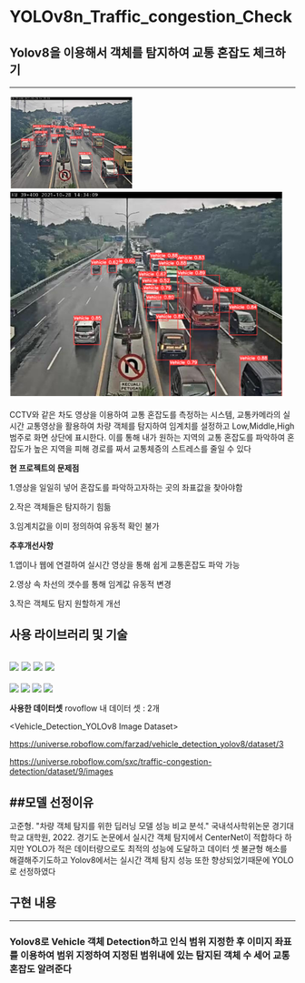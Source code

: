 # YOLOv8n_Traffic_congestion_Check
## Yolov8을 이용해서 객체를 탐지하여 교통 혼잡도 체크하기
---
![객체탐지이미지](이미지1.PNG)
![객체탐지이미지2](이미지2.PNG)

CCTV와 같은 차도 영상을 이용하여 교통 혼잡도를 측정하는 시스템, 교통카메라의 실시간 교통영상을 활용하여
차량 객체를 탐지하여 임계치를 설정하고 Low,Middle,High 범주로 화면 상단에 표시한다. 
이를 통해 내가 원하는 지역의 교통 혼잡도를 파악하여 혼잡도가 높은 지역을 피해 경로를 짜서 교통체증의 스트레스를 줄일 수 있다

**현 프로젝트의 문제점**


1.영상을 일일히 넣어 혼잡도를 파악하고자하는 곳의 좌표값을 찾아야함


2.작은 객체들은 탐지하기 힘듦


3.임계치값을 이미 정의하여 유동적 확인 불가

**추후개선사항**


1.앱이나 웹에 연결하여 실시간 영상을 통해 쉽게 교통혼잡도 파악 가능


2.영상 속 차선의 갯수를 통해 임계값 유동적 변경


3.작은 객체도 탐지 원할하게 개선


## 사용 라이브러리 및 기술


<img src="https://img.shields.io/badge/python-3776AB?style=for-the-badge&logo=python&logoColor=white"> <img src="https://img.shields.io/badge/ultraytics-7952B3?style=for-the-badge&logo=ultraytics&logoColor=white"> <img src="https://img.shields.io/badge/roboflow-003545?style=for-the-badge&logo=roboflow&logoColor=white"> <img src="https://img.shields.io/badge/pytorch
-8CAAE6?style=for-the-badge&logo=pytorch&logoColor=white">
---
<img src="https://img.shields.io/badge/numpy-F1BF7A?style=for-the-badge&logo=numpy&logoColor=white">  <img src="https://img.shields.io/badge/pandas-0A9EDC?style=for-the-badge&logo=pandas&logoColor=white">  <img src="https://img.shields.io/badge/matplotlib-FF0000?style=for-the-badge&logo=matplotlib&logoColor=white">  <img src="https://img.shields.io/badge/YOLO-9F55FF?style=for-the-badge&logo=YOLO&logoColor=white">

**사용한 데이터셋**
rovoflow 내 데이터 셋 : 2개


<Vehicle_Detection_YOLOv8 Image Dataset>

  
<Traffic Congestion Detection Computer Vision project>
  
https://universe.roboflow.com/farzad/vehicle_detection_yolov8/dataset/3


https://universe.roboflow.com/sxc/traffic-congestion-detection/dataset/9/images

##모델 선정이유
---
고준형. "차량 객체 탐지를 위한 딥러닝 모델 성능 비교 분석." 국내석사학위논문 경기대학교 대학원, 2022. 경기도
논문에서 실시간 객체 탐지에서 CenterNet이 적합하다 하지만 YOLO가 적은 데이터량으로도 최적의 성능에 도달하고 데이터 셋 불균형 해소를 해결해주기도하고 Yolov8에서는 실시간 객체 탐지 성능 또한 향상되었기때문에 YOLO로 선정하였다 


## 구현 내용
---
### Yolov8로 Vehicle 객체 Detection하고 인식 범위 지정한 후 이미지 좌표를 이용하여 범위 지정하여 지정된 범위내에 있는 탐지된 객체 수 세어 교통 혼잡도 알려준다





